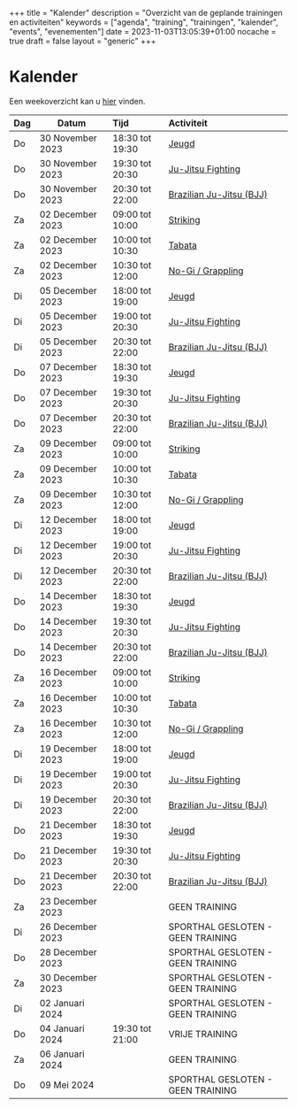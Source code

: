 +++
title = "Kalender"
description = "Overzicht van de geplande trainingen en activiteiten"
keywords = ["agenda", "training", "trainingen", "kalender", "events", "evenementen"]
date = 2023-11-03T13:05:39+01:00
nocache = true
draft = false
layout = "generic"
+++

# Kalender

Een weekoverzicht kan u [hier](/trainingen) vinden.

| Dag | Datum            | Tijd            | Activiteit                        |
|-----|------------------|:----------------|:----------------------------------|
| Do  | 30 November 2023 | 18:30 tot 19:30 | [Jeugd](/jeugd)                   |
| Do  | 30 November 2023 | 19:30 tot 20:30 | [Ju-Jitsu Fighting](/fighting)    |
| Do  | 30 November 2023 | 20:30 tot 22:00 | [Brazilian Ju-Jitsu (BJJ)](/bjj)  |
| Za  | 02 December 2023 | 09:00 tot 10:00 | [Striking](/striking)             |
| Za  | 02 December 2023 | 10:00 tot 10:30 | [Tabata](/tabata)                 |
| Za  | 02 December 2023 | 10:30 tot 12:00 | [No-Gi / Grappling](/grappling)   |
| Di  | 05 December 2023 | 18:00 tot 19:00 | [Jeugd](/jeugd)                   |
| Di  | 05 December 2023 | 19:00 tot 20:30 | [Ju-Jitsu Fighting](/fighting)    |
| Di  | 05 December 2023 | 20:30 tot 22:00 | [Brazilian Ju-Jitsu (BJJ)](/bjj)  |
| Do  | 07 December 2023 | 18:30 tot 19:30 | [Jeugd](/jeugd)                   |
| Do  | 07 December 2023 | 19:30 tot 20:30 | [Ju-Jitsu Fighting](/fighting)    |
| Do  | 07 December 2023 | 20:30 tot 22:00 | [Brazilian Ju-Jitsu (BJJ)](/bjj)  |
| Za  | 09 December 2023 | 09:00 tot 10:00 | [Striking](/striking)             |
| Za  | 09 December 2023 | 10:00 tot 10:30 | [Tabata](/tabata)                 |
| Za  | 09 December 2023 | 10:30 tot 12:00 | [No-Gi / Grappling](/grappling)   |
| Di  | 12 December 2023 | 18:00 tot 19:00 | [Jeugd](/jeugd)                   |
| Di  | 12 December 2023 | 19:00 tot 20:30 | [Ju-Jitsu Fighting](/fighting)    |
| Di  | 12 December 2023 | 20:30 tot 22:00 | [Brazilian Ju-Jitsu (BJJ)](/bjj)  |
| Do  | 14 December 2023 | 18:30 tot 19:30 | [Jeugd](/jeugd)                   |
| Do  | 14 December 2023 | 19:30 tot 20:30 | [Ju-Jitsu Fighting](/fighting)    |
| Do  | 14 December 2023 | 20:30 tot 22:00 | [Brazilian Ju-Jitsu (BJJ)](/bjj)  |
| Za  | 16 December 2023 | 09:00 tot 10:00 | [Striking](/striking)             |
| Za  | 16 December 2023 | 10:00 tot 10:30 | [Tabata](/tabata)                 |
| Za  | 16 December 2023 | 10:30 tot 12:00 | [No-Gi / Grappling](/grappling)   |
| Di  | 19 December 2023 | 18:00 tot 19:00 | [Jeugd](/jeugd)                   |
| Di  | 19 December 2023 | 19:00 tot 20:30 | [Ju-Jitsu Fighting](/fighting)    |
| Di  | 19 December 2023 | 20:30 tot 22:00 | [Brazilian Ju-Jitsu (BJJ)](/bjj)  |
| Do  | 21 December 2023 | 18:30 tot 19:30 | [Jeugd](/jeugd)                   |
| Do  | 21 December 2023 | 19:30 tot 20:30 | [Ju-Jitsu Fighting](/fighting)    |
| Do  | 21 December 2023 | 20:30 tot 22:00 | [Brazilian Ju-Jitsu (BJJ)](/bjj)  |
| Za  | 23 December 2023 |                 | GEEN TRAINING                     |
| Di  | 26 December 2023 |                 | SPORTHAL GESLOTEN - GEEN TRAINING |
| Do  | 28 December 2023 |                 | SPORTHAL GESLOTEN - GEEN TRAINING |
| Za  | 30 December 2023 |                 | SPORTHAL GESLOTEN - GEEN TRAINING |
| Di  | 02 Januari 2024  |                 | SPORTHAL GESLOTEN - GEEN TRAINING |
| Do  | 04 Januari 2024  | 19:30 tot 21:00 | VRIJE TRAINING                    |
| Za  | 06 Januari 2024  |                 | GEEN TRAINING                     |
| Do  | 09 Mei 2024      |                 | SPORTHAL GESLOTEN - GEEN TRAINING |

